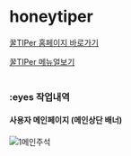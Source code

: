 # honeytiper

[꿀TIPer 홈페이지 바로가기](http://www.ggultiper.kro.kr)

[꿀TIPer 메뉴얼보기](https://docs.google.com/document/d/1Lt5TGYBhB_J1F3K9iqZQAzM4tyz7EohjdcmUxYhWr80/edit#heading=h.95wi6cewj5yt)
</br></br>

### :eyes 작업내역
#### 사용자 메인페이지 (메인상단 배너)
![1메인주석](https://github.com/YANGSoY/honeytiper/assets/131223051/7e3b7e3a-93eb-4126-938e-080504a84dd5)

